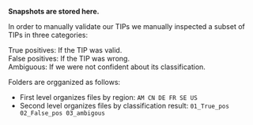 **Snapshots are stored here.**

In order to manually validate our TIPs we  manually inspected a subset of TIPs in three categories: <br>

  True positives: If the TIP was valid. <br>
  False positives: If the TIP was wrong. <br>
  Ambiguous: If we were not confident about its classification. <br>

Folders are orgganized as follows:
- First level organizes files by region: `AM CN DE FR SE US` <br>
- Second level organizes files by classification result:  `01_True_pos 02_False_pos 03_ambigous`

